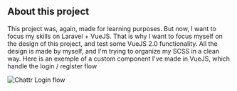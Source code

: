 ## About this project
This project was, again, made for learning purposes. But now, I want to focus my skills on Laravel + VueJS. That is why I want to
focus myself on the design of this project, and test some VueJS 2.0 functionality. All the design is made by myself, and I'm 
trying to organize my SCSS in a clean way. Here is an exemple of a custom component I've made in VueJS, which handle the 
login / register flow

![Chattr Login flow](http://i.imgur.com/dZkobN4.gif)